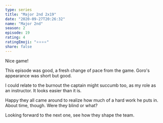 ```yaml
---
type: series
title: "Major 2nd 2x19"
date: "2020-09-27T20:26:32"
name: "Major 2nd"
season: 2
episode: 19
rating: 4
ratingEmoji: "⭐️⭐️⭐️⭐️"
share: false
---
```


Nice game!

This episode was good, a fresh change of pace from the game. Goro's appearance was short but good.

I could relate to the burnout the captain might succumb too, as my role as an instructor. It looks easier than it is.

Happy they all came around to realize how much of a hard work he puts in. About time, though. Were they blind or what?

Looking forward to the next one, see how they shape the team.
